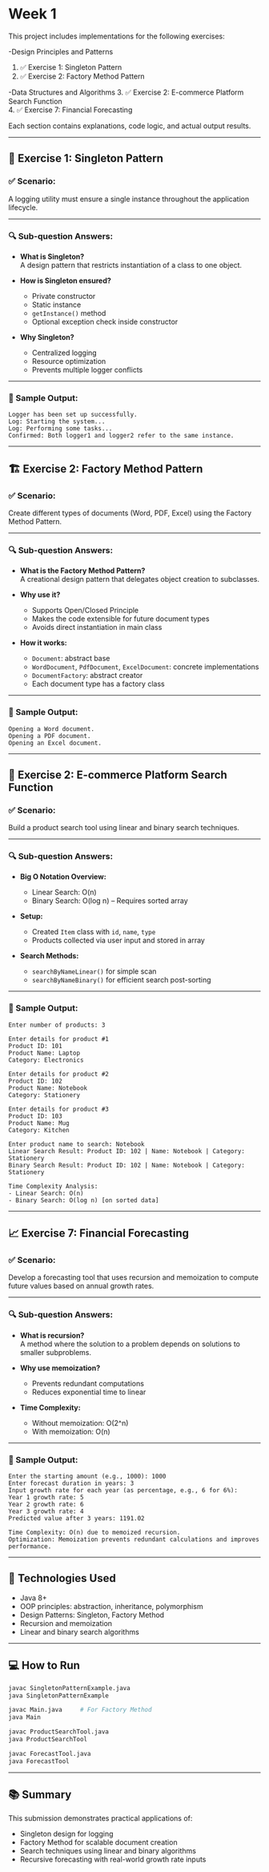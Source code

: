 # Week 1

This project includes implementations for the following exercises:

-Design Principles and Patterns
1. ✅ Exercise 1: Singleton Pattern  
2. ✅ Exercise 2: Factory Method Pattern  

-Data Structures and Algorithms
3. ✅ Exercise 2: E-commerce Platform Search Function  
4. ✅ Exercise 7: Financial Forecasting  

Each section contains explanations, code logic, and actual output results.

---

## 🧠 Exercise 1: Singleton Pattern

### ✅ Scenario:
A logging utility must ensure a single instance throughout the application lifecycle.

---

### 🔍 Sub-question Answers:

- **What is Singleton?**  
  A design pattern that restricts instantiation of a class to one object.

- **How is Singleton ensured?**  
  - Private constructor  
  - Static instance  
  - `getInstance()` method  
  - Optional exception check inside constructor

- **Why Singleton?**  
  - Centralized logging  
  - Resource optimization  
  - Prevents multiple logger conflicts

---

### 🔨 Sample Output:
```
Logger has been set up successfully.
Log: Starting the system...
Log: Performing some tasks...
Confirmed: Both logger1 and logger2 refer to the same instance.
```

---

## 🏗️ Exercise 2: Factory Method Pattern

### ✅ Scenario:
Create different types of documents (Word, PDF, Excel) using the Factory Method Pattern.

---

### 🔍 Sub-question Answers:

- **What is the Factory Method Pattern?**  
  A creational design pattern that delegates object creation to subclasses.

- **Why use it?**  
  - Supports Open/Closed Principle  
  - Makes the code extensible for future document types  
  - Avoids direct instantiation in main class

- **How it works:**  
  - `Document`: abstract base  
  - `WordDocument`, `PdfDocument`, `ExcelDocument`: concrete implementations  
  - `DocumentFactory`: abstract creator  
  - Each document type has a factory class

---

### 🔨 Sample Output:
```
Opening a Word document.
Opening a PDF document.
Opening an Excel document.
```

---

## 🛒 Exercise 2: E-commerce Platform Search Function

### ✅ Scenario:
Build a product search tool using linear and binary search techniques.

---

### 🔍 Sub-question Answers:

- **Big O Notation Overview:**
  - Linear Search: O(n)
  - Binary Search: O(log n) – Requires sorted array

- **Setup:**
  - Created `Item` class with `id`, `name`, `type`
  - Products collected via user input and stored in array

- **Search Methods:**
  - `searchByNameLinear()` for simple scan
  - `searchByNameBinary()` for efficient search post-sorting

---

### 🔨 Sample Output:
```
Enter number of products: 3

Enter details for product #1
Product ID: 101
Product Name: Laptop
Category: Electronics

Enter details for product #2
Product ID: 102
Product Name: Notebook
Category: Stationery

Enter details for product #3
Product ID: 103
Product Name: Mug
Category: Kitchen

Enter product name to search: Notebook
Linear Search Result: Product ID: 102 | Name: Notebook | Category: Stationery
Binary Search Result: Product ID: 102 | Name: Notebook | Category: Stationery

Time Complexity Analysis:
- Linear Search: O(n)
- Binary Search: O(log n) [on sorted data]
```

---

## 📈 Exercise 7: Financial Forecasting

### ✅ Scenario:
Develop a forecasting tool that uses recursion and memoization to compute future values based on annual growth rates.

---

### 🔍 Sub-question Answers:

- **What is recursion?**  
  A method where the solution to a problem depends on solutions to smaller subproblems.

- **Why use memoization?**  
  - Prevents redundant computations  
  - Reduces exponential time to linear

- **Time Complexity:**  
  - Without memoization: O(2^n)  
  - With memoization: O(n)

---

### 🔨 Sample Output:
```
Enter the starting amount (e.g., 1000): 1000
Enter forecast duration in years: 3
Input growth rate for each year (as percentage, e.g., 6 for 6%):
Year 1 growth rate: 5
Year 2 growth rate: 6
Year 3 growth rate: 4
Predicted value after 3 years: 1191.02

Time Complexity: O(n) due to memoized recursion.
Optimization: Memoization prevents redundant calculations and improves performance.
```

---

## 🧰 Technologies Used

- Java 8+
- OOP principles: abstraction, inheritance, polymorphism
- Design Patterns: Singleton, Factory Method
- Recursion and memoization
- Linear and binary search algorithms

---

## 💻 How to Run

```bash
javac SingletonPatternExample.java
java SingletonPatternExample

javac Main.java     # For Factory Method
java Main

javac ProductSearchTool.java
java ProductSearchTool

javac ForecastTool.java
java ForecastTool
```

---

## 📚 Summary

This submission demonstrates practical applications of:
- Singleton design for logging
- Factory Method for scalable document creation
- Search techniques using linear and binary algorithms
- Recursive forecasting with real-world growth rate inputs
